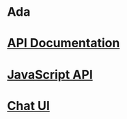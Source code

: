 # Ada
# [API Documentation](/api/index.md)
# [JavaScript API](https://github.com/AdaSupport/chaperone/blob/master/README.md)
# [Chat UI](/chat/chat.md)
